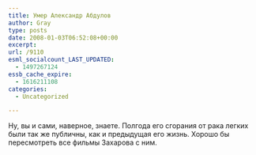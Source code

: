 ```yaml
---
title: Умер Александр Абдулов
author: Gray
type: posts
date: 2008-01-03T06:52:08+00:00
excerpt:
url: /9110
esml_socialcount_LAST_UPDATED:
  - 1497267124
essb_cache_expire:
  - 1616211108
categories:
  - Uncategorized

---
```








Ну, вы и сами, наверное, знаете. Полгода его сгорания от рака легких были так же публичны, как и предыдущая его жизнь. Хорошо бы пересмотреть все фильмы Захарова с ним.
